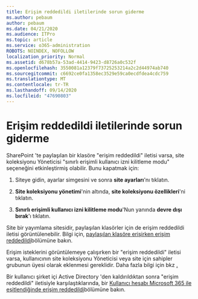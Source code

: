 ```yaml
---
title: Erişim reddedildi iletilerinde sorun giderme
ms.author: pebaum
author: pebaum
ms.date: 04/21/2020
ms.audience: ITPro
ms.topic: article
ms.service: o365-administration
ROBOTS: NOINDEX, NOFOLLOW
localization_priority: Normal
ms.assetid: d678b57a-53ad-4414-9423-d8726a0c532f
ms.openlocfilehash: 3550081a12379f73725253214a2c2d44974ab740
ms.sourcegitcommit: c6692ce0fa1358ec3529e59ca0ecdfdea4cdc759
ms.translationtype: MT
ms.contentlocale: tr-TR
ms.lasthandoff: 09/14/2020
ms.locfileid: "47690803"
---
```

# <a name="troubleshoot-access-denied-messages"></a>Erişim reddedildi iletilerinde sorun giderme

SharePoint 'te paylaşılan bir klasöre "erişim reddedildi" iletisi varsa, site koleksiyonu Yöneticisi "sınırlı erişimli kullanıcı izni kilitleme modu" seçeneğini etkinleştirmiş olabilir. Bunu kapatmak için: 
  
1. Siteye gidin, ayarlar simgesini ve sonra **site ayarları**'nı tıklatın.
    
2. **Site koleksiyonu yönetimi**'nin altında, **site koleksiyonu özellikleri**'ni tıklatın.
    
3. **Sınırlı erişimli kullanıcı izni kilitleme modu**'Nun yanında **devre dışı bırak**'ı tıklatın.
    
Site bir yayımlama sitesidir, paylaşılan klasörler için de erişim reddedildi iletisi görüntülenebilir. Bilgi için, [paylaşılan klasöre erişirken erişim reddedildi](https://go.microsoft.com/fwlink/?linkid=2004317)bölümüne bakın.
  
Erişim isteklerini görüntülemeye çalışırken bir "erişim reddedildi" iletisi varsa, kullanıcının site koleksiyonu Yöneticisi veya site için sahipler grubunun üyesi olarak eklenmesi gereklidir. Daha fazla bilgi için bkz [.](https://go.microsoft.com/fwlink/?linkid=2004220)
  
Bir kullanıcı şirket içi Active Directory 'den kaldırıldıktan sonra "erişim reddedildi" iletisiyle karşılaştıklarında, bir [Kullanıcı hesabı Microsoft 365 ile eşitlendiğinde erişim reddedildi](https://go.microsoft.com/fwlink/?linkid=2004318)bölümüne bakın.
  

